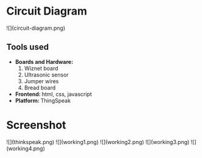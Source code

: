 <!DOCTYPE html>
<html lang="en">
<head>
    <meta charset="UTF-8">
    <meta http-equiv="X-UA-Compatible" content="IE=edge">
    <meta name="viewport" content="width=device-width, initial-scale=1.0">
</head>
<body>
<h1>Circuit Diagram</h1>
![](circuit-diagram.png)
<h2>Tools used</h2>
<ul>
    <li><b>Boards and Hardware: </b>
    <ol><li>Wiznet board</li>
    <li>Ultrasonic sensor</li>
    <li>Jumper wires</li>
        <li>Bread board</li></li></ol>
    <li><b>Frontend: </b>html, css, javascript</li>
    <li><b>Platform: </b>ThingSpeak</li>
</ul>
<h1>Screenshot</h1>
![](thinkspeak.png)
![](working1.png)
![](working2.png)
![](working3.png)
![](working4.png)
</body>
</html>

